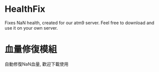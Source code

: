 # HealthFix
Fixes NaN health, created for our atm9 server. Feel free to download and use it on your own server.
# 血量修復模組
自動修復NaN血量, 歡迎下載使用